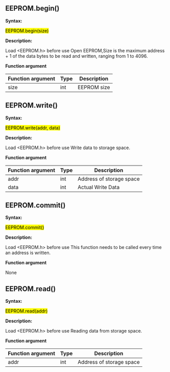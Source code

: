 ## EEPROM.begin()

**Syntax:**

<mark>EEPROM.begin(size)</mark>

**Description:**

Load <EEPROM.h> before use
Open EEPROM,Size is the maximum address + 1 of the data bytes to be read and written, ranging from 1 to 4096.

**Function argument**
	
| Function argument |Type |Description |
| --- | --- | --- |
| size | int | EEPROM size |

## EEPROM.write()

**Syntax:**

<mark>EEPROM.write(addr, data)</mark>

**Description:**

Load <EEPROM.h> before use
Write data to storage space.

**Function argument**
	
| Function argument |Type |Description |
| --- | --- | --- |
| addr | int | Address of storage space |
| data | int | Actual Write Data |

## EEPROM.commit()

**Syntax:**

<mark>EEPROM.commit()</mark>

**Description:**

Load <EEPROM.h> before use
This function needs to be called every time an address is written.

**Function argument**
	
None

## EEPROM.read()

**Syntax:**

<mark>EEPROM.read(addr)</mark>

**Description:**

Load <EEPROM.h> before use
Reading data from storage space.

**Function argument**
	
| Function argument |Type |Description |
| --- | --- | --- |
| addr | int | Address of storage space |